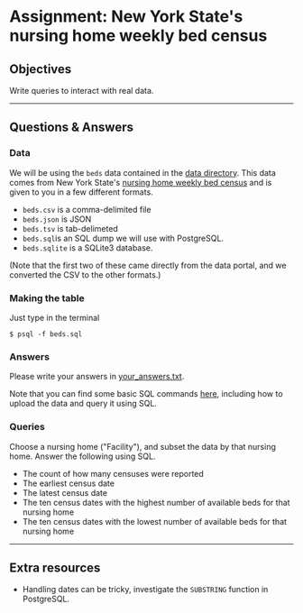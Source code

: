 # Assignment: New York State's nursing home weekly bed census

## Objectives

Write queries to interact with real data.

_______________________________________

## Questions & Answers

### Data
We will be using the `beds` data contained in the [data directory](../data/). This data comes from New York State's [nursing home weekly bed census](https://health.data.ny.gov/Health/Nursing-Home-Weekly-Bed-Census-Beginning-2009/uhyy-xp9s?) and is given to you in a few different formats.

* `beds.csv` is a comma-delimited file
* `beds.json` is JSON
* `beds.tsv` is tab-delimeted
* `beds.sql`is an SQL dump we will use with PostgreSQL.
* `beds.sqlite` is a SQLite3 database.

(Note that the first two of these came directly from the data portal, and we converted the CSV to the other formats.)

### Making the table

Just type in the terminal

```
$ psql -f beds.sql
```

### Answers
Please write your answers in [your_answers.txt](../assignments/your_answers.txt).

Note that you can find some basic SQL commands [here](../resources/basic_sql_commands.md), including how to upload the data and query it using SQL.

### Queries
Choose a nursing home ("Facility"), and subset the data by that nursing home.  Answer the following using SQL.

* The count of how many censuses were reported
* The earliest census date
* The latest census date
* The ten census dates with the highest number of available beds for that nursing home
* The ten census dates with the lowest number of available beds for that nursing home

_______________________________________
## Extra resources

- Handling dates can be tricky, investigate the `SUBSTRING` function in PostgreSQL.
